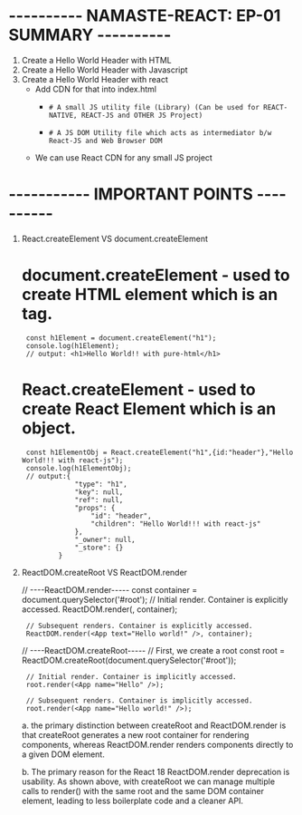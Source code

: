 # ---------- NAMASTE-REACT: EP-01 SUMMARY ----------
1. Create a Hello World Header with HTML
2. Create a Hello World Header with Javascript
3. Create a Hello World Header with react
    -   Add CDN for that into index.html
        -   <script crossorigin src="https://unpkg.com/react@18/umd/react.development.js"></script>
                # A small JS utility file (Library) (Can be used for REACT-NATIVE, REACT-JS and OTHER JS Project)
        -   <script crossorigin src="https://unpkg.com/react-dom@18/umd/react-dom.development.js"></script>
                # A JS DOM Utility file which acts as intermediator b/w React-JS and Web Browser DOM 
    - We can use React CDN for any small JS project


# ----------- IMPORTANT POINTS ----------
1. React.createElement VS document.createElement
    # document.createElement - used to create HTML element which is an tag.
        const h1Element = document.createElement("h1");
        console.log(h1Element);
        // output: <h1>Hello World!! with pure-html</h1>

    # React.createElement - used to create React Element which is an object.
        const h1ElementObj = React.createElement("h1",{id:"header"},"Hello World!!! with react-js");
        console.log(h1ElementObj); 
        // output:{
                    "type": "h1",
                    "key": null,
                    "ref": null,
                    "props": {
                        "id": "header",
                        "children": "Hello World!!! with react-js"
                    },
                    "_owner": null,
                    "_store": {}
                }



2. ReactDOM.createRoot VS ReactDOM.render

    // ----ReactDOM.render-----
        const container = document.querySelector('#root');
        // Initial render. Container is explicitly accessed.
        ReactDOM.render(<App text="Hello" />, container);

        // Subsequent renders. Container is explicitly accessed.
        ReactDOM.render(<App text="Hello world!" />, container);

    // ----ReactDOM.createRoot-----
        // First, we create a root
        const root = ReactDOM.createRoot(document.querySelector('#root'));

        // Initial render. Container is implicitly accessed.
        root.render(<App name="Hello" />);

        // Subsequent renders. Container is implicitly accessed.
        root.render(<App name="Hello world!" />);

    a. the primary distinction between createRoot and ReactDOM.render is that createRoot generates a new root container for rendering components, whereas ReactDOM.render renders components directly to a given DOM element.

    b. The primary reason for the React 18 ReactDOM.render deprecation is usability. As shown above, with createRoot we can manage multiple calls to render() with the same root and the same DOM container element, leading to less boilerplate code and a cleaner API.







